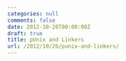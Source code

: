 ```yaml
---
categories: null
comments: false
date: 2012-10-26T00:00:00Z
draft: true
title: pUnix and Linkers
url: /2012/10/26/punix-and-linkers/
---
```

